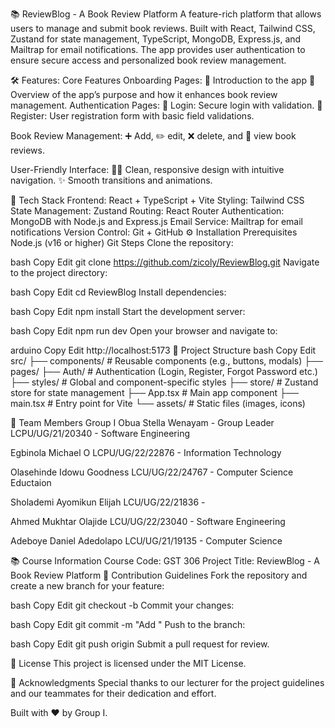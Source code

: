 📚 ReviewBlog - A Book Review Platform
A feature-rich platform that allows users to manage and submit book reviews. Built with React, Tailwind CSS, Zustand for state management, TypeScript, MongoDB, Express.js, and Mailtrap for email notifications. The app provides user authentication to ensure secure access and personalized book review management.

🛠️ Features:
Core Features
Onboarding Pages:
📖 Introduction to the app
🚀 Overview of the app’s purpose and how it enhances book review management.
Authentication Pages:
🔐 Login: Secure login with validation.
📝 Register: User registration form with basic field validations.

Book Review Management:
➕ Add, ✏️ edit, ❌ delete, and 👀 view book reviews.

User-Friendly Interface:
🧑‍💻 Clean, responsive design with intuitive navigation.
✨ Smooth transitions and animations.

🧰 Tech Stack
Frontend: React + TypeScript + Vite
Styling: Tailwind CSS
State Management: Zustand
Routing: React Router
Authentication: MongoDB with Node.js and Express.js
Email Service: Mailtrap for email notifications
Version Control: Git + GitHub
⚙️ Installation
Prerequisites
Node.js (v16 or higher)
Git
Steps
Clone the repository:

bash
Copy
Edit
git clone https://github.com/zicoly/ReviewBlog.git
Navigate to the project directory:

bash
Copy
Edit
cd ReviewBlog
Install dependencies:

bash
Copy
Edit
npm install
Start the development server:

bash
Copy
Edit
npm run dev
Open your browser and navigate to:

arduino
Copy
Edit
http://localhost:5173
📂 Project Structure
bash
Copy
Edit
src/
├── components/      # Reusable components (e.g., buttons, modals)
├── pages/
├── Auth/            # Authentication (Login, Register, Forgot Password etc.)
├── styles/          # Global and component-specific styles
├── store/           # Zustand store for state management
├── App.tsx          # Main app component
├── main.tsx         # Entry point for Vite
└── assets/          # Static files (images, icons)

👥 Team Members
Group I
Obua Stella Wenayam - Group Leader
LCPU/UG/21/20340 - Software Engineering

Egbinola Michael O
LCPU/UG/22/22876 - Information Technology

Olasehinde Idowu Goodness
LCU/UG/22/24767 - Computer Science Eductaion

Sholademi Ayomikun Elijah
LCU/UG/22/21836 - 

Ahmed Mukhtar Olajide
LCU/UG/22/23040 - Software Engineering

Adeboye Daniel Adedolapo
LCU/UG/21/19135 - Computer Science

📚 Course Information
Course Code: GST 306
Project Title: ReviewBlog - A Book Review Platform
🤝 Contribution Guidelines
Fork the repository and create a new branch for your feature:

bash
Copy
Edit
git checkout -b <feature-name>
Commit your changes:

bash
Copy
Edit
git commit -m "Add <feature>"
Push to the branch:

bash
Copy
Edit
git push origin <feature-name>
Submit a pull request for review.

📝 License
This project is licensed under the MIT License.

🙏 Acknowledgments
Special thanks to our lecturer for the project guidelines and our teammates for their dedication and effort.

Built with ❤️ by Group I.

